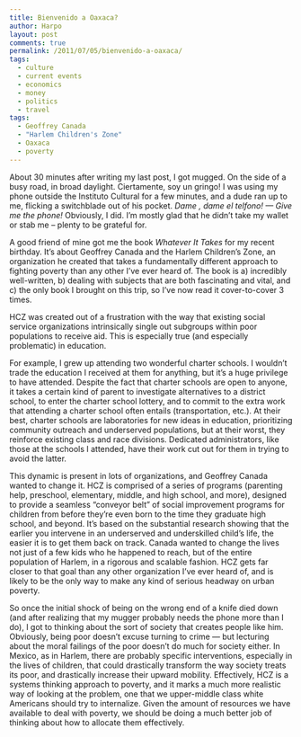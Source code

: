 ```yaml
---
title: Bienvenido a Oaxaca?
author: Harpo
layout: post
comments: true
permalink: /2011/07/05/bienvenido-a-oaxaca/
tags:
  - culture
  - current events
  - economics
  - money
  - politics
  - travel
tags:
  - Geoffrey Canada
  - "Harlem Children's Zone"
  - Oaxaca
  - poverty
---
```

About 30 minutes after writing my last post, I got mugged. On the side of a busy road, in broad daylight. Ciertamente, soy un gringo! I was using my phone outside the Instituto Cultural for a few minutes, and a dude ran up to me, flicking a switchblade out of his pocket. *Dame* *, dame el telfono! &#8212; Give me the phone!* Obviously, I did. I&#8217;m mostly glad that he didn&#8217;t take my wallet or stab me &#8211; plenty to be grateful for.

A good friend of mine got me the book *Whatever It Takes* for my recent birthday. It&#8217;s about Geoffrey Canada and the Harlem Children&#8217;s Zone, an organization he created that takes a fundamentally different approach to fighting poverty than any other I&#8217;ve ever heard of. The book is a) incredibly well-written, b) dealing with subjects that are both fascinating and vital, and c) the only book I brought on this trip, so I&#8217;ve now read it cover-to-cover 3 times.

HCZ was created out of a frustration with the way that existing social service organizations intrinsically single out subgroups within poor populations to receive aid. This is especially true (and especially problematic) in education.

For example, I grew up attending two wonderful charter schools. I wouldn&#8217;t trade the education I received at them for anything, but it&#8217;s a huge privilege to have attended. Despite the fact that charter schools are open to anyone, it takes a certain kind of parent to investigate alternatives to a district school, to enter the charter school lottery, and to commit to the extra work that attending a charter school often entails (transportation, etc.). At their best, charter schools are laboratories for new ideas in education, prioritizing community outreach and underserved populations, but at their worst, they reinforce existing class and race divisions. Dedicated administrators, like those at the schools I attended, have their work cut out for them in trying to avoid the latter.

This dynamic is present in lots of organizations, and Geoffrey Canada wanted to change it. HCZ is comprised of a series of programs (parenting help, preschool, elementary, middle, and high school, and more), designed to provide a seamless &#8220;conveyor belt&#8221; of social improvement programs for children from before they&#8217;re even born to the time they graduate high school, and beyond. It&#8217;s based on the substantial research showing that the earlier you intervene in an underserved and underskilled child&#8217;s life, the easier it is to get them back on track. Canada wanted to change the lives not just of a few kids who he happened to reach, but of the entire population of Harlem, in a rigorous and scalable fashion. HCZ gets far closer to that goal than any other organization I&#8217;ve ever heard of, and is likely to be the only way to make any kind of serious headway on urban poverty.

So once the initial shock of being on the wrong end of a knife died down (and after realizing that my mugger probably needs the phone more than I do), I got to thinking about the sort of society that creates people like him. Obviously, being poor doesn&#8217;t excuse turning to crime &#8212; but lecturing about the moral failings of the poor doesn&#8217;t do much for society either. In Mexico, as in Harlem, there are probably specific interventions, especially in the lives of children, that could drastically transform the way society treats its poor, and drastically increase their upward mobility. Effectively, HCZ is a systems thinking approach to poverty, and it marks a much more realistic way of looking at the problem, one that we upper-middle class white Americans should try to internalize. Given the amount of resources we have available to deal with poverty, we should be doing a much better job of thinking about how to allocate them effectively.